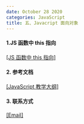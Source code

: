```yaml
---
date: October 28 2020
categories: JavaScript
title: 五、Javacript 面向对象
---
```


#### 1.JS 函数中 this 指向

[[JS 函数中 this 指向]](https://web-oyster.github.io/2020/10/28/JavaScript/JavaScript/Javacript%20%E9%9D%A2%E5%90%91%E5%AF%B9%E8%B1%A1/JS%E5%87%BD%E6%95%B0%E4%B8%ADthis%E6%8C%87%E5%90%91%E9%97%AE%E9%A2%98/)

#### 2. 参考文档

[[JavaScript 教学大纲]](https://web-oyster.github.io/2020/10/28/JavaScript/Tutorial/JavaScript%E6%95%99%E5%AD%A6%E5%A4%A7%E7%BA%B2/)

#### 3. 联系方式

[[Email]](yuanmin8888@outlook.com)
